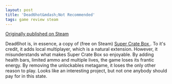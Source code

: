 ```yaml
---
layout: post
title: 'Dead6hot&mdash;Not Recommended'
tags: game review steam
---
```


[Originally published on Steam](https://steamcommunity.com/id/jlericson/recommended/438030/)


 Dead6hot is, in essence, a copy of  (free on Steam)
 <a class="bb_link" href="http://store.steampowered.com/app/212800/Super_Crate_Box/" target="_blank" rel="noreferrer">
  Super Crate Box
 </a>
 . To it's credit, it adds local multiplayer, which is a natural extension. However, it misunderstands what makes Super Crate Box so enjoyable. By adding  health bars, limited ammo and multiple lives, the game loses its frantic energy. By removing the unlockables metagame, it loses the only other reason to play. Looks like an interesting project, but not one anybody should pay for in this state.
